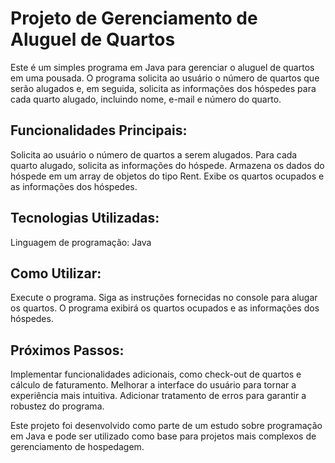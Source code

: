 # Projeto de Gerenciamento de Aluguel de Quartos

Este é um simples programa em Java para gerenciar o aluguel de quartos em uma pousada. O programa solicita ao usuário o número de quartos que serão alugados e, em seguida, solicita as informações dos hóspedes para cada quarto alugado, incluindo nome, e-mail e número do quarto.

## Funcionalidades Principais:

Solicita ao usuário o número de quartos a serem alugados.
Para cada quarto alugado, solicita as informações do hóspede.
Armazena os dados do hóspede em um array de objetos do tipo Rent.
Exibe os quartos ocupados e as informações dos hóspedes.
## Tecnologias Utilizadas:
Linguagem de programação: Java
## Como Utilizar:
Execute o programa.
Siga as instruções fornecidas no console para alugar os quartos.
O programa exibirá os quartos ocupados e as informações dos hóspedes.
## Próximos Passos:
Implementar funcionalidades adicionais, como check-out de quartos e cálculo de faturamento.
Melhorar a interface do usuário para tornar a experiência mais intuitiva.
Adicionar tratamento de erros para garantir a robustez do programa.

Este projeto foi desenvolvido como parte de um estudo sobre programação em Java e pode ser utilizado como base para projetos mais complexos de gerenciamento de hospedagem.
